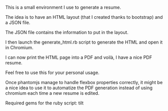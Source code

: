 This is a small environment I use to generate a resume.

The idea is to have an HTML layout (that I created thanks to bootstrap) and a JSON file.

The JSON file contains the information to put in the layout.

I then launch the generate_html.rb script to generate the HTML and open it in Chromium.

I can now print the HTML page into a PDF and voilà, I have a nice PDF resume.

Feel free to use this for your personal usage.

Once phantomjs manage to handle flexbox properties correctly, it might be a nice idea to use it to automatize the PDF generation instead of using chromium each time a new resume is edited.

Required gems for the ruby script: tilt 
